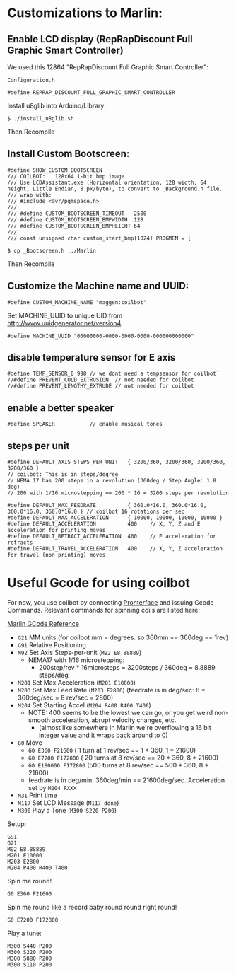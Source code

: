 
# Customizations to Marlin:

## Enable LCD display (RepRapDiscount Full Graphic Smart Controller)
We used this 12864 "RepRapDiscount Full Graphic Smart Controller":

`Configuration.h`
```
#define REPRAP_DISCOUNT_FULL_GRAPHIC_SMART_CONTROLLER
```
Install u8glib into Arduino/Library:
```
$ ./install_u8glib.sh
```
Then Recompile

## Install Custom Bootscreen:
```
#define SHOW_CUSTOM_BOOTSCREEN
/// COILBOT:   128x64 1-bit bmp image.
/// Use LCDAssistant.exe (Horizontal orientation, 128 width, 64 height, Little Endian, 8 px/byte), to convert to _Background.h file.
/// wrap with:
/// #include <avr/pgmspace.h>
///
/// #define CUSTOM_BOOTSCREEN_TIMEOUT   2500
/// #define CUSTOM_BOOTSCREEN_BMPWIDTH  128
/// #define CUSTOM_BOOTSCREEN_BMPHEIGHT 64
///
/// const unsigned char custom_start_bmp[1024] PROGMEM = {
```
```
$ cp _Bootscreen.h ../Marlin
```
Then Recompile

## Customize the Machine name and UUID:
```
#define CUSTOM_MACHINE_NAME "maggen:coilbot"
```
Set MACHINE_UUID to unique UID from http://www.uuidgenerator.net/version4
```
#define MACHINE_UUID "00000000-0000-0000-0000-000000000000"
```

## disable temperature sensor for E axis
```
#define TEMP_SENSOR_0 998 // we dont need a tempsensor for coilbot`
//#define PREVENT_COLD_EXTRUSION  // not needed for coilbot
//#define PREVENT_LENGTHY_EXTRUDE // not needed for coilbot
```

## enable a better speaker
```
#define SPEAKER           // enable musical tones
```

## steps per unit
```
#define DEFAULT_AXIS_STEPS_PER_UNIT   { 3200/360, 3200/360, 3200/360, 3200/360 }
// coilbot: This is in steps/degree
// NEMA 17 has 200 steps in a revolution (360deg / Step Angle: 1.8 deg)
// 200 with 1/16 microstepping == 200 * 16 = 3200 steps per revolution

#define DEFAULT_MAX_FEEDRATE          { 360.0*16.0, 360.0*16.0, 360.0*16.0, 360.0*16.0 } // coilbot 16 rotations per sec
#define DEFAULT_MAX_ACCELERATION      { 10000, 10000, 10000, 10000 }
#define DEFAULT_ACCELERATION          400    // X, Y, Z and E acceleration for printing moves
#define DEFAULT_RETRACT_ACCELERATION  400    // E acceleration for retracts
#define DEFAULT_TRAVEL_ACCELERATION   400    // X, Y, Z acceleration for travel (non printing) moves
```

# Useful Gcode for using coilbot
For now, you use coilbot by connecting [Pronterface](http://www.pronterface.com/) and issuing Gcode Commands.
Relevant commands for spinning coils are listed here:

[Marlin GCode Reference](http://marlinfw.org/docs/gcode/G010.html)
- `G21` MM units   (for coilbot mm = degrees. so 360mm == 360deg == 1rev)
- `G91` Relative Positioning
- `M92` Set Axis Steps-per-unit (`M92 E8.88889`)
   - NEMA17 with 1/16 microstepping:
      - 200step/rev * 16microsteps = 3200steps / 360deg = 8.8889 steps/deg
- `M201` Set Max Acceleration (`M201 E10000`)
- `M203` Set Max Feed Rate    (`M203 E2800`) (feedrate is in deg/sec: 8 * 360deg/sec = 8 rev/sec = 2800)
- `M204` Set Starting Accel   (`M204 P400 R400 T400`)
   - NOTE: 400 seems to be the lowest we can go, or you get weird non-smooth acceleration, abrupt velocity changes, etc.
      - (almost like somewhere in Marlin we're overflowing a 16 bit integer value and it wraps back around to 0)
- `G0` Move
   - `G0 E360 F21600`     (  1 turn  at 1 rev/sec ==   1 * 360, 1 * 21600)
   - `G0 E7200 F172800`   ( 20 turns at 8 rev/sec ==  20 * 360, 8 * 21600)
   - `G0 E180000 F172800` (500 turns at 8 rev/sec == 500 * 360, 8 * 21600)
   - feedrate is in deg/min: 360deg/min == 21600deg/sec.  Acceleration set by `M204 RXXX`
- `M31` Print time
- `M117` Set LCD Message (`M117 done`)
- `M300` Play a Tone  (`M300 S220 P200`)

Setup:
```
G91
G21
M92 E8.88889
M201 E10000
M203 E2800
M204 P400 R400 T400
```

Spin me round!
```
G0 E360 F21600
```

Spin me round like a record baby round round right round!
```
G0 E7200 F172800
```

Play a tune:
```
M300 S440 P200
M300 S220 P200
M300 S880 P200
M300 S110 P200
```

